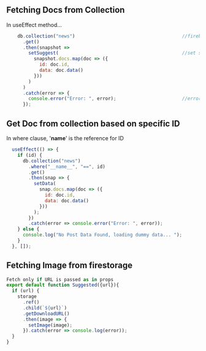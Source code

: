 ## Fetching Docs from Collection
In useEffect method...
```javascript
    db.collection("news")                                       //firebase collection
      .get()
      .then(snapshot =>
        setSuggest(                                             //set suggest
          snapshot.docs.map(doc => ({
            id: doc.id,
            data: doc.data()
          }))
        )
      )
      .catch(error => {
        console.error("Error: ", error);                        //error
      });
```

## Get Doc from collection based on specific ID
In where clause, '__name__' is the reference for ID
```javascript
  useEffect(() => {
    if (id) {
      db.collection("news")
        .where("__name__", "==", id)
        .get()
        .then(snap => {
          setData(
            snap.docs.map(doc => ({
              id: doc.id,
              data: doc.data()
            }))
          );
        })
        .catch(error => console.error("Error: ", error));
    } else {
      console.log("No Post Data Found, loading dummy data... ");
    }
  }, []);
```

## Fetching Image from firestorage

```javascript
Fetch only if URL is passed as in props
export default function Suggested({url}){
  if (url) {
    storage
      .ref()
      .child(`${url}`)
      .getDownloadURL()
      .then(image => {
        setImage(image);
      }).catch(error => console.log(error));
  }
}
```

